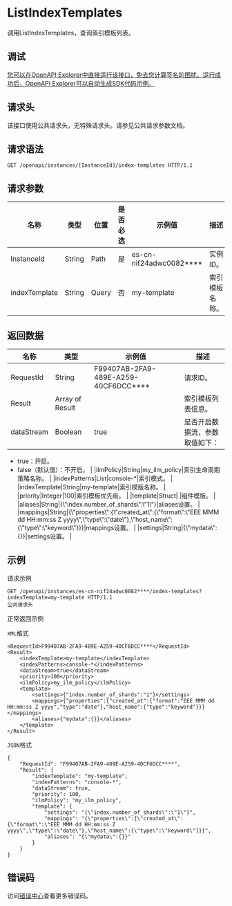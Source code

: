 # ListIndexTemplates

调用ListIndexTemplates，查询索引模板列表。

## 调试

[您可以在OpenAPI Explorer中直接运行该接口，免去您计算签名的困扰。运行成功后，OpenAPI Explorer可以自动生成SDK代码示例。](https://api.aliyun.com/#product=elasticsearch&api=ListIndexTemplates&type=ROA&version=2017-06-13)

## 请求头

该接口使用公共请求头，无特殊请求头。请参见公共请求参数文档。

## 请求语法

```
GET /openapi/instances/[InstanceId]/index-templates HTTP/1.1
```

## 请求参数

|名称|类型|位置|是否必选|示例值|描述|
|--|--|--|----|---|--|
|InstanceId|String|Path|是|es-cn-nif24adwc0082\*\*\*\*|实例ID。 |
|indexTemplate|String|Query|否|my-template|索引模板名称。 |

## 返回数据

|名称|类型|示例值|描述|
|--|--|---|--|
|RequestId|String|F99407AB-2FA9-489E-A259-40CF6DCC\*\*\*\*|请求ID。 |
|Result|Array of Result| |索引模板列表信息。 |
|dataStream|Boolean|true|是否开启数据流，参数取值如下：

 -   true：开启。
-   false（默认值）：不开启。 |
|ilmPolicy|String|my\_ilm\_policy|索引生命周期策略名称。 |
|indexPatterns|List|console-\*|索引模式。 |
|indexTemplate|String|my-template|索引模版名称。 |
|priority|Integer|100|索引模板优先级。 |
|template|Struct| |组件模版。 |
|aliases|String|\{\\"index.number\_of\_shards\\":\\"1\\"\}|aliases设置。 |
|mappings|String|\{\\"properties\\":\{\\"created\_at\\":\{\\"format\\":\\"EEE MMM dd HH:mm:ss Z yyyy\\",\\"type\\":\\"date\\"\},\\"host\_name\\":\{\\"type\\":\\"keyword\\"\}\}\}|mappings设置。 |
|settings|String|\{\\"mydata\\":\{\}\}|settings设置。 |

## 示例

请求示例

```
GET /openapi/instances/es-cn-nif24adwc0082****/index-templates?indexTemplate=my-template HTTP/1.1
公共请求头
```

正常返回示例

`XML`格式

```
<RequestId>F99407AB-2FA9-489E-A259-40CF6DCC****</RequestId>
<Result>
    <indexTemplate>my-template</indexTemplate>
    <indexPatterns>console-*</indexPatterns>
    <dataStream>true</dataStream>
    <priority>100</priority>
    <ilmPolicy>my_ilm_policy</ilmPolicy>
    <template>
        <settings>{"index.number_of_shards":"1"}</settings>
        <mappings>{"properties":{"created_at":{"format":"EEE MMM dd HH:mm:ss Z yyyy","type":"date"},"host_name":{"type":"keyword"}}}</mappings>
        <aliases>{"mydata":{}}</aliases>
    </template>
</Result>
```

`JSON`格式

```
{
    "RequestId": "F99407AB-2FA9-489E-A259-40CF6DCC****",
    "Result": {
        "indexTemplate": "my-template",
        "indexPatterns": "console-*",
        "dataStream": true,
        "priority": 100,
        "ilmPolicy": "my_ilm_policy",
        "template": {
            "settings": "{\"index.number_of_shards\":\"1\"}",
            "mappings": "{\"properties\":{\"created_at\":{\"format\":\"EEE MMM dd HH:mm:ss Z yyyy\",\"type\":\"date\"},\"host_name\":{\"type\":\"keyword\"}}}",
            "aliases": "{\"mydata\":{}}"
        }
    }
}
```

## 错误码

访问[错误中心](https://error-center.aliyun.com/status/product/elasticsearch)查看更多错误码。


